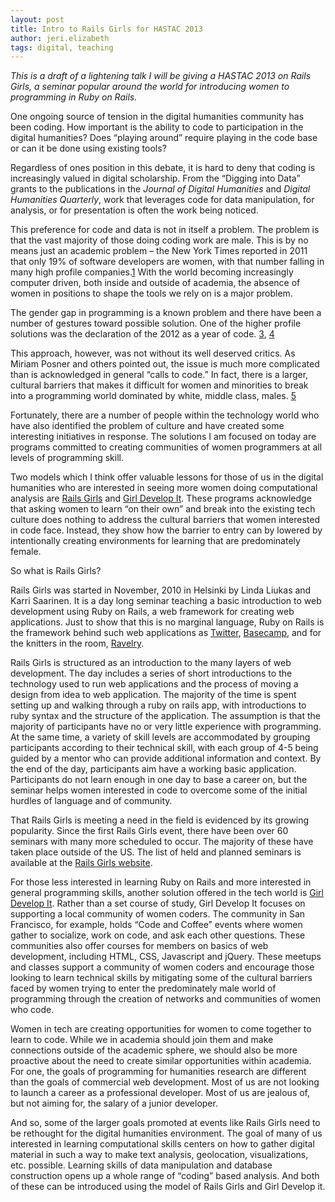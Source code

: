 ```yaml
---
layout: post
title: Intro to Rails Girls for HASTAC 2013
author: jeri.elizabeth
tags: digital, teaching
---
```

*This is a draft of a lightening talk I will be giving a HASTAC 2013 on Rails Girls, a seminar popular around the world for introducing women to programming in Ruby on Rails.*

One ongoing source of tension in the digital humanities community has been coding. How important is the ability to code to participation in the digital humanities? Does &#8220;playing around&#8221; require playing in the code base or can it be done using existing tools?

Regardless of ones position in this debate, it is hard to deny that coding is increasingly valued in digital scholarship. From the &#8220;Digging into Data&#8221; grants to the publications in the <em>Journal of Digital Humanities</em> and <em>Digital Humanities Quarterly</em>, work that leverages code for data manipulation, for analysis, or for presentation is often the work being noticed.

This preference for code and data is not in itself a problem. The problem is that the vast majority of those doing coding work are male. This is by no means just an academic problem &#8211; the New York Times reported in 2011 that only 19% of software developers are women, with that number falling in many high profile companies.<a title="http://www.nytimes.com/2012/04/03/science/womens-pipeline-to-programming-jobs-has-many-leaks.html?_r=0" href="http://www.nytimes.com/2012/04/03/science/womens-pipeline-to-programming-jobs-has-many-leaks.html?_r=0">1</a> With the world becoming increasingly computer driven, both inside and outside of academia, the absence of women in positions to shape the tools we rely on is a major problem.

The gender gap in programming is a known problem and there have been a number of gestures toward possible solution. One of the higher profile solutions was the declaration of the 2012 as a year of code. <a title="http://hastac.org/blogs/michael-widner/2012/02/16/learn-code-learn-code-culture" href="http://hastac.org/blogs/michael-widner/2012/02/16/learn-code-learn-code-culture">3</a>, <a title="http://www.codeyear.com/" href="http://www.codeyear.com/">4</a>

This approach, however, was not without its well deserved critics. As Miriam Posner and others pointed out, the issue is much more complicated than is acknowledged in general &#8220;calls to code.&#8221; In fact, there is a larger, cultural barriers that makes it difficult for women and minorities to break into a programming world dominated by white, middle class, males. <a title="http://miriamposner.com/blog/?p=1135" href="http://miriamposner.com/blog/?p=1135">5</a>

Fortunately, there are a number of people within the technology world who have also identified the problem of culture and have created some interesting initiatives in response. The solutions I am focused on today are programs committed to creating communities of women programmers at all levels of programming skill.

Two models which I think offer valuable lessons for those of us in the digital humanities who are interested in seeing more women doing computational analysis are <a title="http://railsgirls.com/" href="http://railsgirls.com/">Rails Girls</a> and <a title="http://girldevelopit.com/" href="http://girldevelopit.com/">Girl Develop It</a>. These programs acknowledge that asking women to learn &#8220;on their own&#8221; and break into the existing tech culture does nothing to address the cultural barriers that women interested in code face. Instead, they show how the barrier to entry can by lowered by intentionally creating environments for learning that are predominately female.

So what is Rails Girls?

Rails Girls was started in November, 2010 in Helsinki by Linda Liukas and Karri Saarinen. It is a day long seminar teaching a basic introduction to web development using Ruby on Rails, a web framework for creating web applications. Just to show that this is no marginal language, Ruby on Rails is the framework behind such web applications as <a title="http://twitter.com" href="http://twitter.com/">Twitter</a>, <a title="http://basecamp.com/" href="http://basecamp.com/">Basecamp</a>, and for the knitters in the room, <a title="https://www.ravelry.com/" href="https://www.ravelry.com/">Ravelry</a>.

Rails Girls is structured as an introduction to the many layers of web development. The day includes a series of short introductions to the technology used to run web applications and the process of moving a design from idea to web application. The majority of the time is spent setting up and walking through a ruby on rails app, with introductions to ruby syntax and the structure of the application. The assumption is that the majority of participants have no or very little experience with programming. At the same time, a variety of skill levels are accommodated by grouping participants according to their technical skill, with each group of 4-5 being guided by a mentor who can provide additional information and context. By the end of the day, participants aim have a working basic application. Participants do not learn enough in one day to base a career on, but the seminar helps women interested in code to overcome some of the initial hurdles of language and of community.

That Rails Girls is meeting a need in the field is evidenced by its growing popularity. Since the first Rails Girls event, there have been over 60 seminars with many more scheduled to occur. The majority of these have taken place outside of the US. The list of held and planned seminars is available at the <a title="http://railsgirls.com/events" href="http://railsgirls.com/events">Rails Girls website</a>.

For those less interested in learning Ruby on Rails and more interested in general programming skills, another solution offered in the tech world is <a title="http://girldevelopit.com/" href="http://girldevelopit.com/">Girl Develop It</a>. Rather than a set course of study, Girl Develop It focuses on supporting a local community of women coders. The community in San Francisco, for example, holds &#8220;Code and Coffee&#8221; events where women gather to socialize, work on code, and ask each other questions. These communities also offer courses for members on basics of web development, including HTML, CSS, Javascript and jQuery. These meetups and classes support a community of women coders and encourage those looking to learn technical skills by mitigating some of the cultural barriers faced by women trying to enter the predominately male world of programming through the creation of networks and communities of women who code.

Women in tech are creating opportunities for women to come together to learn to code. While we in academia should join them and make connections outside of the academic sphere, we should also be more proactive about the need to create similar opportunities within academia. For one, the goals of programming for humanities research are different than the goals of commercial web development. Most of us are not looking to launch a career as a professional developer. Most of us are jealous of, but not aiming for, the salary of a junior developer.

And so, some of the larger goals promoted at events like Rails Girls need to be rethought for the digital humanities environment. The goal of many of us interested in learning computational skills centers on how to gather digital material in such a way to make text analysis, geolocation, visualizations, etc. possible. Learning skills of data manipulation and database construction opens up a whole range of &#8220;coding&#8221; based analysis. And both of these can be introduced using the model of Rails Girls and Girl Develop it.
